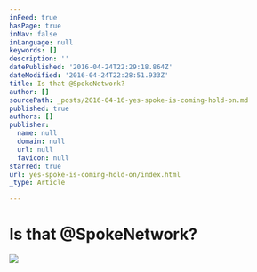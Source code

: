 ```yaml
---
inFeed: true
hasPage: true
inNav: false
inLanguage: null
keywords: []
description: ''
datePublished: '2016-04-24T22:29:18.864Z'
dateModified: '2016-04-24T22:28:51.933Z'
title: Is that @SpokeNetwork?
author: []
sourcePath: _posts/2016-04-16-yes-spoke-is-coming-hold-on.md
published: true
authors: []
publisher:
  name: null
  domain: null
  url: null
  favicon: null
starred: true
url: yes-spoke-is-coming-hold-on/index.html
_type: Article

---
```

# Is that @SpokeNetwork?
![](https://the-grid-user-content.s3-us-west-2.amazonaws.com/ed37ee95-d422-4426-95a1-1fba49625cd3.jpg)